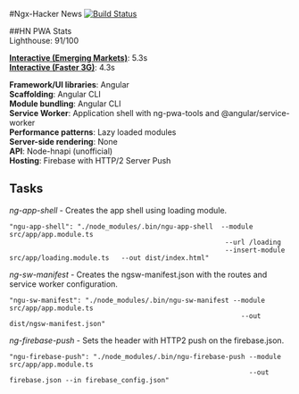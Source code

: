#Ngx-Hacker News 
[![Build Status](https://travis-ci.org/alfredoperez/ngx-hn.svg?branch=master)](https://travis-ci.org/alfredoperez/ngx-hn)  
 
 
##HN PWA Stats  
Lighthouse:
91/100

**[Interactive (Emerging Markets)](https://www.webpagetest.org/result/170719_6C_516885162aad27b7ea555a185cc8e6e5/)**: 5.3s  
**[Interactive (Faster 3G)](https://www.webpagetest.org/result/170719_P3_7e023cc654cb5cd8362ab11c427c5c0b/)**: 4.3s

**Framework/UI libraries**: Angular  
**Scaffolding**: Angular CLI  
**Module bundling**: Angular CLI  
**Service Worker**: Application shell with ng-pwa-tools and @angular/service-worker  
**Performance patterns**: Lazy loaded modules  
**Server-side rendering**: None  
**API**: Node-hnapi (unofficial)  
**Hosting**: Firebase with HTTP/2 Server Push  


## Tasks

*ng-app-shell* - Creates the app shell using loading module.
``` 
"ngu-app-shell": "./node_modules/.bin/ngu-app-shell  --module src/app/app.module.ts
                                                      --url /loading 
                                                      --insert-module src/app/loading.module.ts   --out dist/index.html"
```
*ng-sw-manifest* - Creates the ngsw-manifest.json with the routes and service worker configuration.
```
"ngu-sw-manifest": "./node_modules/.bin/ngu-sw-manifest --module src/app/app.module.ts 
                                                          --out dist/ngsw-manifest.json"
```
*ng-firebase-push* - Sets the header with HTTP2 push on the firebase.json.
```
"ngu-firebase-push": "./node_modules/.bin/ngu-firebase-push --module src/app/app.module.ts 
                                                            --out firebase.json --in firebase_config.json"
```       
